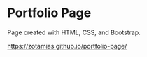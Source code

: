 # Portfolio Page

Page created with HTML, CSS, and Bootstrap.

https://zotamias.github.io/portfolio-page/
